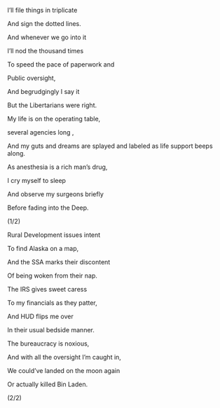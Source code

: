 I’ll file things in triplicate

And sign the dotted lines. 

And whenever we go into it

I’ll nod the thousand times

To speed the pace of paperwork and

Public oversight,

And begrudgingly I say it

But the Libertarians were right. 

  

My life is on the operating table, 

several agencies long ,

And my guts and dreams are splayed and labeled as life support beeps along.

As anesthesia is a rich man’s drug,

I cry myself to sleep

And observe my surgeons briefly

Before fading into the Deep. 

(1/2)

  

  

Rural Development issues intent 

To find Alaska on a map, 

And the SSA marks their discontent

Of being woken from their nap. 

The IRS gives sweet caress

To my financials as they patter,

And HUD flips me over 

In their usual bedside manner. 

  

The bureaucracy is noxious,

And with all the oversight I’m caught in,

We could’ve landed on the moon again 

Or actually killed Bin Laden. 

(2/2)